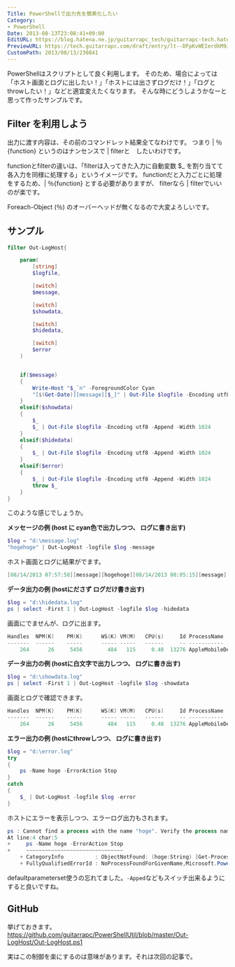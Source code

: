 ```yaml
---
Title: PowerShellで出力先を簡素化したい
Category:
- PowerShell
Date: 2013-08-13T23:08:41+09:00
EditURL: https://blog.hatena.ne.jp/guitarrapc_tech/guitarrapc-tech.hatenablog.com/atom/entry/6802418398340959941
PreviewURL: https://tech.guitarrapc.com/draft/entry/lt--DFpKvWEIerdkM9J57SeKGJ8
CustomPath: 2013/08/13/230841
---
```


<!--
Date: 2013-08-13T23:08:41+09:00
URL: https://tech.guitarrapc.com/entry/2013/08/13/230841
-->

PowerShellはスクリプトとして良く利用します。
そのため、場合によっては「ホスト画面とログに出したい！」「ホストには出さずログだけ！」「ログとthrowしたい！」などと適宜変えたくなります。
そんな時にどうしようかなーと思って作ったサンプルです。



## Filter を利用しよう
出力に渡す内容は、その前のコマンドレット結果全てなわけです。
つまり | ％{function} というのはナンセンスで | filterと　したいわけです。

functionとfilterの違いは、「filterは入ってきた入力に自動変数 $_ を割り当てて各入力を同様に処理する」というイメージです。
functionだと入力ごとに処理をするため、| ％{function} とする必要がありますが、 filterなら | filterでいいのが楽です。

Foreach-Object (％) のオーバーヘッドが無くなるので大変よろしいです。

## サンプル


```ps1
filter Out-LogHost{

    param(
        [string]
        $logfile,

        [switch]
        $message,

        [switch]
        $showdata,

        [switch]
        $hidedata,

        [switch]
        $error
    )


    if($message)
    {
        Write-Host "$_`n" -ForegroundColor Cyan
        "[$(Get-Date)][message][$_]" | Out-File $logfile -Encoding utf8 -Append -Width 1024
    }
    elseif($showdata)
    {
        $_
        $_ | Out-File $logfile -Encoding utf8 -Append -Width 1024
    }
    elseif($hidedata)
    {
        $_ | Out-File $logfile -Encoding utf8 -Append -Width 1024
    }
    elseif($error)
    {
        $_ | Out-File $logfile -Encoding utf8 -Append -Width 1024
        throw $_
    }
}
```


このような感じでしょうか。


**メッセージの例 (host に cyan色で出力しつつ、 ログに書き出す)**

```ps1
$log = "d:\message.log"
"hogehoge" | Out-LogHost -logfile $log -message
```


ホスト画面とログに結果がでます。

```ps1
[08/14/2013 07:57:58][message][hogehoge][08/14/2013 08:05:15][message][hogehoge]
```


**データ出力の例 (hostにださず ログだけ書き出す)**

```ps1
$log = "d:\hidedata.log"
ps | select -First 1 | Out-LogHost -logfile $log -hidedata
```


画面にでませんが、ログに出ます。

```ps1
Handles  NPM(K)    PM(K)      WS(K) VM(M)   CPU(s)     Id ProcessName
-------  ------    -----      ----- -----   ------     -- -----------
    264      26     5456        484   115     0.48  13276 AppleMobileDeviceHelper
```



**データ出力の例 (hostに白文字で出力しつつ、 ログに書き出す)**

```ps1
$log = "d:\showdata.log"
ps | select -First 1 | Out-LogHost -logfile $log -showdata
```


画面とログで確認できます。

```ps1
Handles  NPM(K)    PM(K)      WS(K) VM(M)   CPU(s)     Id ProcessName
-------  ------    -----      ----- -----   ------     -- -----------
    264      26     5456        484   115     0.48  13276 AppleMobileDeviceHelper
```



**エラー出力の例 (hostにthrowしつつ、 ログに書き出す)**

```ps1
$log = "d:\error.log"
try
{
    ps -Name hoge -ErrorAction Stop
}
catch
{
    $_ | Out-LogHost -logfile $log -error
}
```


ホストにエラーを表示しつつ、エラーログ出力もされます。

```ps1
ps : Cannot find a process with the name "hoge". Verify the process name and call the cmdlet again.
At line:4 char:5
+     ps -Name hoge -ErrorAction Stop
+     ~~~~~~~~~~~~~~~~~~~~~~~~~~~~~~~
    + CategoryInfo          : ObjectNotFound: (hoge:String) [Get-Process], ProcessCommandException
    + FullyQualifiedErrorId : NoProcessFoundForGivenName,Microsoft.PowerShell.Commands.GetProcessCommand
```



defaultparameterset使うの忘れてました。`-Apped`などもスイッチ出来るようにすると良いですね。

## GitHub
挙げておきます。
https://github.com/guitarrapc/PowerShellUtil/blob/master/Out-LogHost/Out-LogHost.ps1


実はこの制御を楽にするのは意味があります。それは次回の記事で。
